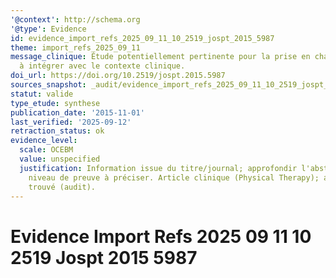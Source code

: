 ```yaml
---
'@context': http://schema.org
'@type': Evidence
id: evidence_import_refs_2025_09_11_10_2519_jospt_2015_5987
theme: import_refs_2025_09_11
message_clinique: Étude potentiellement pertinente pour la prise en charge musculosquelettique;
  à intégrer avec le contexte clinique.
doi_url: https://doi.org/10.2519/jospt.2015.5987
sources_snapshot: _audit/evidence_import_refs_2025_09_11_10_2519_jospt_2015_5987.json
statut: valide
type_etude: synthese
publication_date: '2015-11-01'
last_verified: '2025-09-12'
retraction_status: ok
evidence_level:
  scale: OCEBM
  value: unspecified
  justification: Information issue du titre/journal; approfondir l'abstract pour précision;
    niveau de preuve à préciser. Article clinique (Physical Therapy); abstract non
    trouvé (audit).
---
```

# Evidence Import Refs 2025 09 11 10 2519 Jospt 2015 5987

